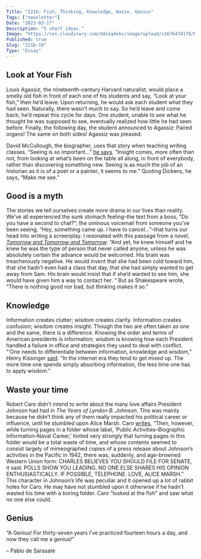```yaml
---
Title: "221b: Fish, Thinking, Knowledge, Waste, Genius"
Tags: ["newsletter"]
Date: "2023-03-17"
Description: "5 short ideas."
Image: "https://res.cloudinary.com/dde1q4ekv/image/upload/v1676474179/Nut_Expo02_copy_2_zryyaa.jpg"
Published: true
Slug: "221b-10"
Type: "Essay"
---
```

## Look at Your Fish

Louis Agassiz, the nineteenth-century Harvard naturalist, would place a smelly old fish in front of each one of his students and say, “Look at your fish,” then he’d leave. Upon returning, he would ask each student what they had seen. Naturally, there wasn’t much to say. So he’d leave and come back; he’d repeat this cycle for days. One student, unable to see what he thought he was supposed to see, eventually realized how little he had seen before. Finally, the following day, the student announced to Agassiz: Paired organs! The same on both sides! Agassiz was pleased.

David McCullough, the biographer, uses that story when teaching writing classes. “Seeing is so important…” [he says](https://www.theparisreview.org/interviews/894/the-art-of-biography-no-2-david-mccullough). “Insight comes, more often than not, from looking at what’s been on the table all along, in front of everybody, rather than discovering something new. Seeing is as much the job of an historian as it is of a poet or a painter, it seems to me.” Quoting Dickens, he says, “Make me see.”

## Good is a myth

The stories we tell ourselves create more drama in our lives than reality. We’ve all experienced the sunk stomach feeling–the text from a boss, “Do you have a second to chat?”; the ominous voicemail from someone you’ve been seeing, “Hey, something came up. I have to cancel…”–that turns our head into writing a screenplay. I resonated with this passage from a novel, *[Tomorrow and Tomorrow and Tomorrow](https://a.co/d/h8v9qNt)*: “And yet, he knew himself and he knew he was the type of person that never called anyone, unless he was absolutely certain the advance would be welcomed. His brain was treacherously negative. He would invent that she had been cold toward him, that she hadn’t even had a class that day, that she had simply wanted to get away from Sam. His brain would insist that if she’d wanted to see him, she would have given him a way to contact her. “ But as Shakespeare wrote, “There is nothing good nor bad, but thinking makes it so.”

## Knowledge

Information creates clutter; wisdom creates clarity. Information creates confusion; wisdom creates insight. Though the two are often taken as one and the same, there is a difference. Knowing the order and terms of American presidents is information; wisdom is knowing how each President handled a failure in office and strategies they used to deal with conflict. “‘One needs to differentiate between information, knowledge and wisdom,” Henry Kissinger [said](https://www.spectator.co.uk/article/henry-kissinger-interview-i-don-t-see-the-wisdom-there-once-was/). “In the internet era they tend to get mixed up. The more time one spends simply absorbing information, the less time one has to apply wisdom.”

## Waste your time

Robert Caro didn’t intend to write about the many love affairs President Johnson had had in *The Years of Lyndon B. Johnson.* This was mainly because he didn’t think any of them really impacted his political career or influence, until he stumbled upon Alice Marsh. Caro [writes](https://a.co/d/1QTfSbQ), “Then, however, while turning pages in a folder whose label, ‘Public Activities–Biographic Information–Naval Career,’ hinted very strongly that turning pages in this folder would be a total waste of time, and whose contents seemed to consist largely of mimeographed copies of a press release about Johnson’s activities in the Pacific in 1942, there was, suddenly, and age-browned Western Union form: CHARLES BELIEVES YOU SHOULD FILE FOR SENATE, it said. POLLS SHOW YOU LEADING. NO ONE ELSE SHARES HIS OPINION ENTHUSIASTICALLY. IF POSSIBLE, TELEPHONE. LOVE, ALICE MARSH.” This character in Johnson’s life was peculiar and it opened up a lot of rabbit holes for Caro. He may have not stumbled upon it otherwise if he hadn’t wasted his time with a boring folder. Caro “looked at the fish” and saw what no one else could.

## Genius

“A Genius! For thirty-seven years I’ve practiced fourteen hours a day, and now they call me a genius!”

– Pablo de Sarasate
